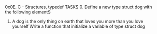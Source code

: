 0x0E. C - Structures, typedef
TASKS
0.
Define a new type struct dog with the following elementS
1. A dog is the only thing on earth that loves you more than you love yourself
Write a function that initialize a variable of type struct dog
